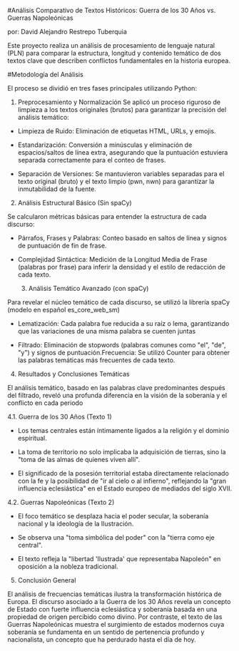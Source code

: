 #Análisis Comparativo de Textos Históricos: Guerra de los 30 Años vs. Guerras Napoleónicas

por: David Alejandro Restrepo Tuberquia

Este proyecto realiza un análisis de procesamiento de lenguaje natural (PLN) para comparar la estructura, longitud y contenido temático de dos textos clave que describen conflictos fundamentales en la historia europea.

#Metodología del Análisis

El proceso se dividió en tres fases principales utilizando Python:

1. Preprocesamiento y Normalización
Se aplicó un proceso riguroso de limpieza a los textos originales (brutos) para garantizar la precisión del análisis temático:

- Limpieza de Ruido: Eliminación de etiquetas HTML, URLs, y emojis.

- Estandarización: Conversión a minúsculas y eliminación de espacios/saltos de línea extra, asegurando que la puntuación estuviera separada correctamente para el conteo de frases.

- Separación de Versiones: Se mantuvieron variables separadas para el texto original (bruto) y el texto limpio (pwn, nwn) para garantizar la inmutabilidad de la fuente.

2. Análisis Estructural Básico (Sin spaCy)
 
Se calcularon métricas básicas para entender la estructura de cada discurso:

- Párrafos, Frases y Palabras: Conteo basado en saltos de línea y signos de puntuación de fin de frase.

- Complejidad Sintáctica: Medición de la Longitud Media de Frase (palabras por frase) para inferir la densidad y el estilo de redacción de cada texto.

  3. Análisis Temático Avanzado (con spaCy)
  
Para revelar el núcleo temático de cada discurso, se utilizó la librería spaCy (modelo en español es_core_web_sm)

- Lematización: Cada palabra fue reducida a su raíz o lema, garantizando que las variaciones de una misma palabra se cuenten juntas

- Filtrado: Eliminación de stopwords (palabras comunes como "el", "de", "y") y signos de puntuación.Frecuencia: Se utilizó Counter para obtener las palabras temáticas más frecuentes de cada texto.

4. Resultados y Conclusiones Temáticas

El análisis temático, basado en las palabras clave predominantes después del filtrado, reveló una profunda diferencia en la visión de la soberanía y el conflicto en cada periodo

4.1. Guerra de los 30 Años (Texto 1)

- Los temas centrales están íntimamente ligados a la religión y el dominio espiritual.

- La toma de territorio no solo implicaba la adquisición de tierras, sino la "toma de las almas de quienes viven allí".

- El significado de la posesión territorial estaba directamente relacionado con la fe y la posibilidad de "ir al cielo o al infierno", reflejando la "gran influencia eclesiástica" en el Estado europeo de mediados del siglo XVII.

4.2. Guerras Napoleónicas (Texto 2)

- El foco temático se desplaza hacia el poder secular, la soberanía nacional y la ideología de la Ilustración.

- Se observa una "toma simbólica del poder" con la "tierra como eje central".

- El texto refleja la "libertad 'Ilustrada' que representaba Napoleón" en oposición a la nobleza tradicional.

5. Conclusión General


El análisis de frecuencias temáticas ilustra la transformación histórica de Europa. El discurso asociado a la Guerra de los 30 Años revela un concepto de Estado con fuerte influencia eclesiástica y soberanía basada en una propiedad de origen percibido como divino. Por contraste, el texto de las Guerras Napoleónicas muestra el surgimiento de estados modernos cuya soberanía se fundamenta en un sentido de pertenencia profundo y nacionalista, un concepto que ha perdurado hasta el día de hoy.
